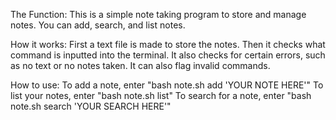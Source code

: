 The Function:
This is a simple note taking program to store and manage notes.
You can add, search, and list notes.

How it works:
First a text file is made to store the notes.
Then it checks what command is inputted into the terminal.
It also checks for certain errors, such as no text or no notes taken.
It can also flag invalid commands.

How to use:
To add a note, enter "bash note.sh add 'YOUR NOTE HERE'"
To list your notes, enter "bash note.sh list"
To search for a note, enter "bash note.sh search 'YOUR SEARCH HERE'"